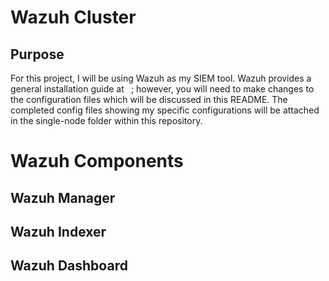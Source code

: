 # Wazuh Cluster

## Purpose
For this project, I will be using Wazuh as my SIEM tool. Wazuh provides a general installation guide at ``` ```; however, you will need to make changes to the configuration files which will be discussed in this README. The completed config files showing my specific configurations will be attached in the single-node folder within this repository.

# Wazuh Components

## Wazuh Manager

## Wazuh Indexer

## Wazuh Dashboard
